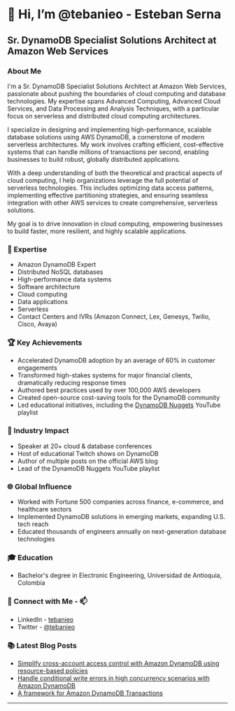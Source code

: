 # 👋 Hi, I’m @tebanieo - Esteban Serna

## Sr. DynamoDB Specialist Solutions Architect at Amazon Web Services

### About Me

I'm a Sr. DynamoDB Specialist Solutions Architect at Amazon Web Services, passionate about pushing the boundaries of cloud computing and database technologies. My expertise spans Advanced Computing, Advanced Cloud Services, and Data Processing and Analysis Techniques, with a particular focus on serverless and distributed cloud computing architectures.

I specialize in designing and implementing high-performance, scalable database solutions using AWS DynamoDB, a cornerstone of modern serverless architectures. My work involves crafting efficient, cost-effective systems that can handle millions of transactions per second, enabling businesses to build robust, globally distributed applications.

With a deep understanding of both the theoretical and practical aspects of cloud computing, I help organizations leverage the full potential of serverless technologies. This includes optimizing data access patterns, implementing effective partitioning strategies, and ensuring seamless integration with other AWS services to create comprehensive, serverless solutions.

My goal is to drive innovation in cloud computing, empowering businesses to build faster, more resilient, and highly scalable applications.

### 🚀 Expertise

- Amazon DynamoDB Expert
- Distributed NoSQL databases
- High-performance data systems
- Software architecture
- Cloud computing
- Data applications
- Serverless
- Contact Centers and IVRs (Amazon Connect, Lex, Genesys, Twilio, Cisco, Avaya)
 

### 🏆 Key Achievements

- Accelerated DynamoDB adoption by an average of 60% in customer engagements
- Transformed high-stakes systems for major financial clients, dramatically reducing response times
- Authored best practices used by over 100,000 AWS developers
- Created open-source cost-saving tools for the DynamoDB community
- Led educational initiatives, including the [DynamoDB Nuggets](https://youtube.com/playlist?list=PLhr1KZpdzukemNOO71Hca0GpjG0QmXwEd&si=SmfVshT_spOcK1V8) YouTube playlist

### 🌟 Industry Impact

- Speaker at 20+ cloud & database conferences
- Host of educational Twitch shows on DynamoDB
- Author of multiple posts on the official AWS blog
- Lead of the DynamoDB Nuggets YouTube playlist

### 🌐 Global Influence

- Worked with Fortune 500 companies across finance, e-commerce, and healthcare sectors
- Implemented DynamoDB solutions in emerging markets, expanding U.S. tech reach
- Educated thousands of engineers annually on next-generation database technologies

### 🎓 Education

- Bachelor's degree in Electronic Engineering, Universidad de Antioquia, Colombia

### 🔗 Connect with Me - 📫

- LinkedIn - [tebanieo](https://www.linkedin.com/in/tebanieo/)
- Twitter - [@tebanieo](https://x.com/tebanieo)

### 📚 Latest Blog Posts

- [Simplify cross-account access control with Amazon DynamoDB using resource-based policies](https://aws.amazon.com/blogs/database/simplify-cross-account-access-control-with-amazon-dynamodb-using-resource-based-policies/)
- [Handle conditional write errors in high concurrency scenarios with Amazon DynamoDB](https://aws.amazon.com/blogs/database/handle-conditional-write-errors-in-high-concurrency-scenarios-with-amazon-dynamodb/)
- [A framework for Amazon DynamoDB Transactions](https://aws.amazon.com/blogs/database/a-framework-for-amazon-dynamodb-transactions/)

---


<!---
tebanieo/tebanieo is a ✨ special ✨ repository because its `README.md` (this file) appears on your GitHub profile.
You can click the Preview link to take a look at your changes.
--->
